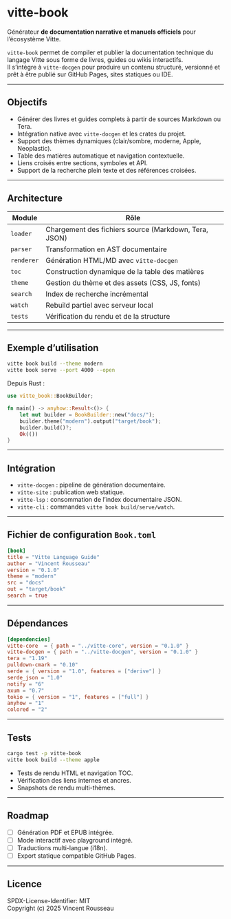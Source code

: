 

# vitte-book

Générateur **de documentation narrative et manuels officiels** pour l’écosystème Vitte.

`vitte-book` permet de compiler et publier la documentation technique du langage Vitte sous forme de livres, guides ou wikis interactifs.  
Il s’intègre à `vitte-docgen` pour produire un contenu structuré, versionné et prêt à être publié sur GitHub Pages, sites statiques ou IDE.

---

## Objectifs

- Générer des livres et guides complets à partir de sources Markdown ou Tera.  
- Intégration native avec `vitte-docgen` et les crates du projet.  
- Support des thèmes dynamiques (clair/sombre, moderne, Apple, Neoplastic).  
- Table des matières automatique et navigation contextuelle.  
- Liens croisés entre sections, symboles et API.  
- Support de la recherche plein texte et des références croisées.

---

## Architecture

| Module        | Rôle |
|----------------|------|
| `loader`       | Chargement des fichiers source (Markdown, Tera, JSON) |
| `parser`       | Transformation en AST documentaire |
| `renderer`     | Génération HTML/MD avec `vitte-docgen` |
| `toc`          | Construction dynamique de la table des matières |
| `theme`        | Gestion du thème et des assets (CSS, JS, fonts) |
| `search`       | Index de recherche incrémental |
| `watch`        | Rebuild partiel avec serveur local |
| `tests`        | Vérification du rendu et de la structure |

---

## Exemple d’utilisation

```bash
vitte book build --theme modern
vitte book serve --port 4000 --open
```

Depuis Rust :
```rust
use vitte_book::BookBuilder;

fn main() -> anyhow::Result<()> {
    let mut builder = BookBuilder::new("docs/");
    builder.theme("modern").output("target/book");
    builder.build()?;
    Ok(())
}
```

---

## Intégration

- `vitte-docgen` : pipeline de génération documentaire.  
- `vitte-site` : publication web statique.  
- `vitte-lsp` : consommation de l’index documentaire JSON.  
- `vitte-cli` : commandes `vitte book build/serve/watch`.  

---

## Fichier de configuration `Book.toml`

```toml
[book]
title = "Vitte Language Guide"
author = "Vincent Rousseau"
version = "0.1.0"
theme = "modern"
src = "docs"
out = "target/book"
search = true
```

---

## Dépendances

```toml
[dependencies]
vitte-core  = { path = "../vitte-core", version = "0.1.0" }
vitte-docgen = { path = "../vitte-docgen", version = "0.1.0" }
tera = "1.19"
pulldown-cmark = "0.10"
serde = { version = "1.0", features = ["derive"] }
serde_json = "1.0"
notify = "6"
axum = "0.7"
tokio = { version = "1", features = ["full"] }
anyhow = "1"
colored = "2"
```

---

## Tests

```bash
cargo test -p vitte-book
vitte book build --theme apple
```

- Tests de rendu HTML et navigation TOC.  
- Vérification des liens internes et ancres.  
- Snapshots de rendu multi-thèmes.  

---

## Roadmap

- [ ] Génération PDF et EPUB intégrée.  
- [ ] Mode interactif avec playground intégré.  
- [ ] Traductions multi-langue (i18n).  
- [ ] Export statique compatible GitHub Pages.  

---

## Licence

SPDX-License-Identifier: MIT  
Copyright (c) 2025 Vincent Rousseau